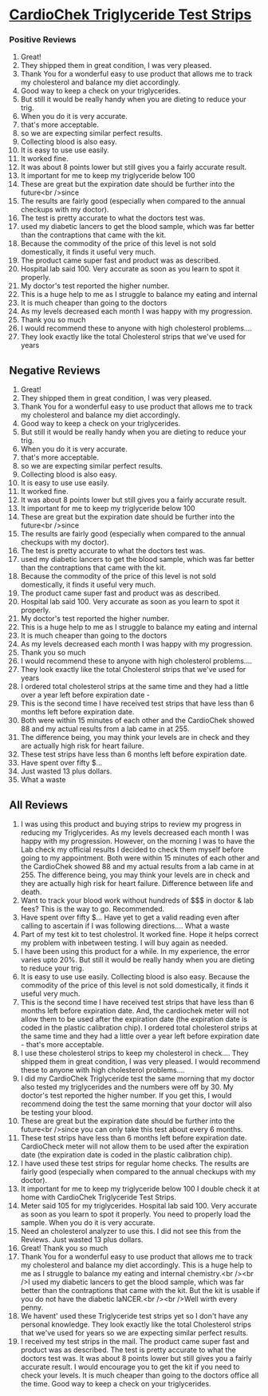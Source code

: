 # [CardioChek Triglyceride Test Strips](https://products.checkmycream.com/products/CardioChek-Triglyceride-Test-Strips.html)

### Positive Reviews

<ol>
      <li>Great!</li>
      <li>They shipped them in great condition, I was very pleased.</li>
      <li>Thank You for a wonderful easy to use product that allows me to track my cholesterol and balance my diet accordingly.  </li>
      <li>Good way to keep a check on your triglycerides.</li>
      <li>But still it would be really handy when you are dieting to reduce your trig.</li>
      <li>When you do it is very accurate.</li>
      <li>that&#x27;s more acceptable.</li>
      <li>so we are expecting similar perfect results.</li>
      <li>Collecting blood is also easy.   </li>
      <li>It is easy to use use easily.   </li>
      <li>It worked fine.  </li>
      <li>It was about 8 points lower but still gives you a fairly accurate result.  </li>
      <li>It important for me to keep my triglyceride below 100</li>
      <li>These are great but the expiration date should be further into the future&lt;br /&gt;since</li>
      <li>The results are fairly good (especially when compared to the annual checkups with my doctor).</li>
      <li>The test is pretty accurate to what the doctors test was.  </li>
      <li>used my diabetic lancers to get the blood sample, which was far better than the contraptions that came with the kit.  </li>
      <li>Because the commodity of the price of this level is not sold domestically, it finds it useful very much.</li>
      <li>The product came super fast and product was as described.  </li>
      <li>Hospital lab said 100.  Very accurate as soon as you learn to spot it properly.  </li>
      <li>My doctor&#x27;s test reported the higher number.  </li>
      <li>This is a huge help to me as I struggle to balance my eating and internal</li>
      <li>It is much cheaper than going to the doctors</li>
      <li>As my levels decreased each month I was happy with my progression.</li>
      <li>Thank you so much</li>
      <li>I would recommend these to anyone with high cholesterol problems....</li>
      <li>They look exactly like the total Cholesterol strips that we&#x27;ve used for years</li>
</ol>


<h2>Negative Reviews</h2>
<ol>
<li> Great!</li>
<li> They shipped them in great condition, I was very pleased.</li>
<li> Thank You for a wonderful easy to use product that allows me to track my cholesterol and balance my diet accordingly.  </li>
<li> Good way to keep a check on your triglycerides.</li>
<li> But still it would be really handy when you are dieting to reduce your trig.</li>
<li> When you do it is very accurate.</li>
<li> that&#x27;s more acceptable.</li>
<li> so we are expecting similar perfect results.</li>
<li> Collecting blood is also easy.   </li>
<li> It is easy to use use easily.   </li>
<li> It worked fine.  </li>
<li> It was about 8 points lower but still gives you a fairly accurate result.  </li>
<li> It important for me to keep my triglyceride below 100</li>
<li> These are great but the expiration date should be further into the future&lt;br /&gt;since</li>
<li> The results are fairly good (especially when compared to the annual checkups with my doctor).</li>
<li> The test is pretty accurate to what the doctors test was.  </li>
<li> used my diabetic lancers to get the blood sample, which was far better than the contraptions that came with the kit.  </li>
<li> Because the commodity of the price of this level is not sold domestically, it finds it useful very much.</li>
<li> The product came super fast and product was as described.  </li>
<li> Hospital lab said 100.  Very accurate as soon as you learn to spot it properly.  </li>
<li> My doctor&#x27;s test reported the higher number.  </li>
<li> This is a huge help to me as I struggle to balance my eating and internal</li>
<li> It is much cheaper than going to the doctors</li>
<li> As my levels decreased each month I was happy with my progression.</li>
<li> Thank you so much</li>
<li> I would recommend these to anyone with high cholesterol problems....</li>
<li> They look exactly like the total Cholesterol strips that we&#x27;ve used for years</li>
<li> I ordered total cholesterol strips at the same time and they had a little over a year left before expiration date -</li>
<li> This is the second time I have received test strips that have less than 6 months left before expiration date.</li>
<li> Both were within 15 minutes of each other and the CardioChek showed 88 and my actual results from a lab came in at 255.</li>
<li> The difference being, you may think your levels are in check and they are actually high risk for heart failure.</li>
<li> These test strips have less than 6 months left before expiration date.</li>
<li> Have spent over fifty $...</li>
<li> Just wasted 13 plus dollars.</li>
<li> What a waste</li>
</ol>

<h2>All Reviews</h2>

<ol>
    <li> I was using this product and buying strips to review my progress in reducing my Triglycerides. As my levels decreased each month I was happy with my progression. However, on the morning I was to have the Lab check my official results I decided to check them myself before going to my appointment. Both were within 15 minutes of each other and the CardioChek showed 88 and my actual results from a lab came in at 255. The difference being, you may think your levels are in check and they are actually high risk for heart failure. Difference between life and death.</li>
    <li> Want to track your blood work without hundreds of $$$ in doctor &amp; lab fees?  This is the way to go.  Recommended.</li>
    <li> Have spent over fifty $... Have yet to get a valid reading even after calling to ascertain if I was following directions....  What a waste</li>
    <li> Part of my test kit to test cholestrol.  It worked fine.  Hope it helps correct my problem with inbetween testing. I will buy again as needed.</li>
    <li> I have been using this product for a while.  In my experience, the error varies upto 20%. But still it would be really handy when you are dieting to reduce your trig.</li>
    <li> It is easy to use use easily.   Collecting blood is also easy.   Because the commodity of the price of this level is not sold domestically, it finds it useful very much.</li>
    <li> This is the second time I have received test strips that have less than 6 months left before expiration date. And, the cardiochek meter will not allow them to be used after the expiration date (the expiration date is coded in the plastic calibration chip). I ordered total cholesterol strips at the same time and they had a little over a year left before expiration date - that&#x27;s more acceptable.</li>
    <li> I use these cholesterol strips to keep my cholesterol in check.... They shipped them in great condition, I was very pleased. I would recommend these to anyone with high cholesterol problems....</li>
    <li> I did my CardioChek Triglyceride test the same morning that my doctor also tested my triglycerides and the numbers were off by 30.  My doctor&#x27;s test reported the higher number.  If you get this, I would recommend doing the test the same morning that your doctor will also be testing your blood.</li>
    <li> These are great but the expiration date should be further into the future&lt;br /&gt;since you can only take this test about every 6 months.</li>
    <li> These test strips have less than 6 months left before expiration date. CardioCheck meter will not allow them to be used after the expiration date (the expiration date is coded in the plastic calibration chip).</li>
    <li> I have used these test strips for regular home checks.  The results are fairly good (especially when compared to the annual checkups with my doctor).</li>
    <li> It important for me to keep my triglyceride below 100 I double check it at home with CardioChek Triglyceride Test Strips.</li>
    <li> Meter said 105 for my triglycerides. Hospital lab said 100.  Very accurate as soon as you learn to spot it properly.  You need to properly load the sample.  When you do it is very accurate.</li>
    <li> Need an cholesterol analyzer to use this. I did not see this from the Reviews. Just wasted 13 plus dollars.</li>
    <li> Great! Thank you so much</li>
    <li> Thank You for a wonderful easy to use product that allows me to track my cholesterol and balance my diet accordingly.  This is a huge help to me as I struggle to balance my eating and internal chemistry.&lt;br /&gt;&lt;br /&gt;I used my diabetic lancers to get the blood sample, which was far better than the contraptions that came with the kit.  But the kit is usable if you do not have the diabetic laNCER.&lt;br /&gt;&lt;br /&gt;Well wirth every penny.</li>
    <li> We havent&#x27; used these Triglyceride test strips yet so I don&#x27;t have any personal knowledge.  They look exactly like the total Cholesterol strips that we&#x27;ve used for years so we are expecting similar perfect results.</li>
    <li> I received my test strips in the mail.  The product came super fast and product was as described.  The test is pretty accurate to what the doctors test was.  It was about 8 points lower but still gives you a fairly accurate result.  I would encourage you to get the kit if you need to check your levels.  It is much cheaper than going to the doctors office all the time.  Good way to keep a check on your triglycerides.</li>
</ol>




